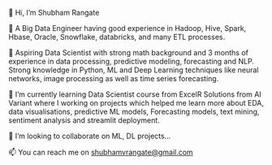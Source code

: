 👋 Hi, I’m Shubham Rangate

🌱 A Big Data Engineer having good experience in Hadoop, Hive, Spark, Hbase, Oracle, Snowflake, databricks, and many ETL processes.

👀 Aspiring Data Scientist with strong math background and 3 months of experience in data processing, predictive modeling, forecasting and NLP. Strong knowledge in Python, ML and Deep Learning techniques like neural networks, image processing as well as time series forecasting.

🌱 I’m currently learning Data Scientist course from ExcelR Solutions from AI Variant where I working on projects which helped me learn more about EDA, data visualisations, predictive ML models, Forecasting models, text mining, sentiment analysis and streamlit deployment.

💞️ I’m looking to collaborate on ML, DL projects...

📫 You can reach me on shubhamvrangate@gmail.com
